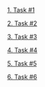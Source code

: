 [1. Task #1](https://github.com/guldron-edu/test-hw02/blob/task1/index.html)

[2. Task #2]()

[3. Task #3]()

[4. Task #4]()

[5. Task #5]()

[6. Task #6]()
